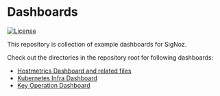 # Dashboards

[![License](https://img.shields.io/badge/License-Apache_2.0-yellowgreen.svg)](https://opensource.org/licenses/Apache-2.0)

This repository is collection of example dashboards for SigNoz.

Check out the directories in the repository root for following dashboards:

- [Hostmetrics Dashboard and related files](./hostmetrics/)
- [Kubernetes Infra Dashboard](./k8s-infra-metrics/)
- [Key Operation Dashboard](./key-operations/)
